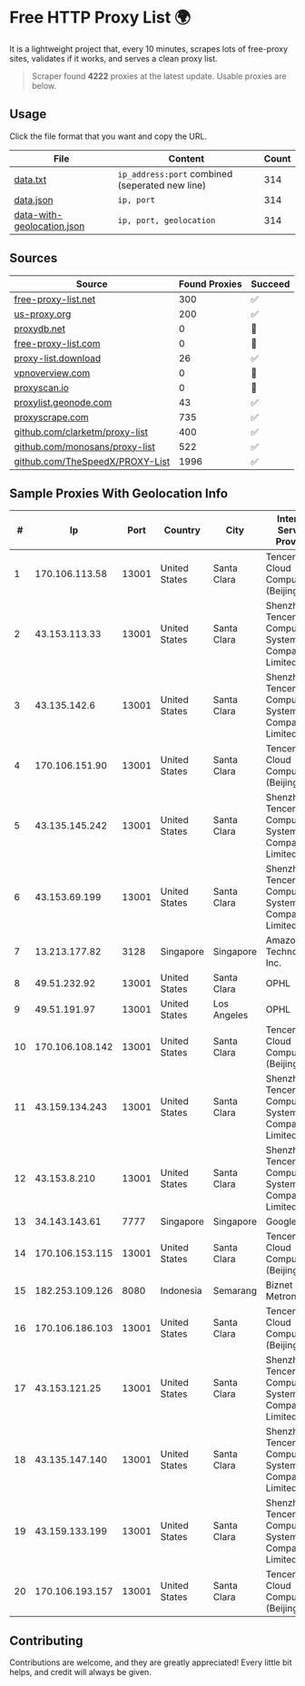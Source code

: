 
# Free HTTP Proxy List 🌍

It is a lightweight project that, every 10 minutes, scrapes lots of free-proxy sites, validates if it works, and serves a clean proxy list.


> Scraper found **4222** proxies at the latest update. Usable proxies are below.

## Usage

Click the file format that you want and copy the URL.


|File|Content|Count|
|----|-------|-----|
|[data.txt](https://raw.githubusercontent.com/themiralay/Proxy-List-World/master/data.txt)|`ip_address:port` combined (seperated new line)|314|
|[data.json](https://raw.githubusercontent.com/themiralay/Proxy-List-World/master/data.json)|`ip, port`|314|
|[data-with-geolocation.json](https://raw.githubusercontent.com/themiralay/Proxy-List-World/master/data-with-geolocation.json)|`ip, port, geolocation`|314|

## Sources

|Source|Found Proxies|Succeed|
|------|-------------|-------|
|[free-proxy-list.net](https://free-proxy-list.net)|300|✅|
|[us-proxy.org](https://www.us-proxy.org)|200|✅|
|[proxydb.net](http://proxydb.net)|0|🚫|
|[free-proxy-list.com](https://free-proxy-list.com/?page=&port=&type%5B%5D=http&type%5B%5D=https&up_time=0&search=Search)|0|🚫|
|[proxy-list.download](https://www.proxy-list.download/HTTP)|26|✅|
|[vpnoverview.com](https://vpnoverview.com/privacy/anonymous-browsing/free-proxy-servers)|0|🚫|
|[proxyscan.io](https://www.proxyscan.io)|0|🚫|
|[proxylist.geonode.com](https://proxylist.geonode.com/api/proxy-list?limit=300&page=1&sort_by=lastChecked&sort_type=desc&protocols=http,https)|43|✅|
|[proxyscrape.com](https://api.proxyscrape.com/v2/?request=displayproxies&protocol=http&timeout=10000&country=all&ssl=all&anonymity=all)|735|✅|
|[github.com/clarketm/proxy-list](https://raw.githubusercontent.com/clarketm/proxy-list/master/proxy-list-raw.txt)|400|✅|
|[github.com/monosans/proxy-list](https://raw.githubusercontent.com/monosans/proxy-list/main/proxies/http.txt)|522|✅|
|[github.com/TheSpeedX/PROXY-List](https://raw.githubusercontent.com/TheSpeedX/PROXY-List/master/http.txt)|1996|✅|


## Sample Proxies With Geolocation Info

|#|Ip|Port|Country|City|Internet Service Provider|
|-|--|----|-------|----|-------------------------|
|1|170.106.113.58|13001|United States|Santa Clara|Tencent Cloud Computing (Beijing) Co|
|2|43.153.113.33|13001|United States|Santa Clara|Shenzhen Tencent Computer Systems Company Limited|
|3|43.135.142.6|13001|United States|Santa Clara|Shenzhen Tencent Computer Systems Company Limited|
|4|170.106.151.90|13001|United States|Santa Clara|Tencent Cloud Computing (Beijing) Co|
|5|43.135.145.242|13001|United States|Santa Clara|Shenzhen Tencent Computer Systems Company Limited|
|6|43.153.69.199|13001|United States|Santa Clara|Shenzhen Tencent Computer Systems Company Limited|
|7|13.213.177.82|3128|Singapore|Singapore|Amazon Technologies Inc.|
|8|49.51.232.92|13001|United States|Santa Clara|OPHL|
|9|49.51.191.97|13001|United States|Los Angeles|OPHL|
|10|170.106.108.142|13001|United States|Santa Clara|Tencent Cloud Computing (Beijing) Co|
|11|43.159.134.243|13001|United States|Santa Clara|Shenzhen Tencent Computer Systems Company Limited|
|12|43.153.8.210|13001|United States|Santa Clara|Shenzhen Tencent Computer Systems Company Limited|
|13|34.143.143.61|7777|Singapore|Singapore|Google LLC|
|14|170.106.153.115|13001|United States|Santa Clara|Tencent Cloud Computing (Beijing) Co|
|15|182.253.109.126|8080|Indonesia|Semarang|Biznet Metronet|
|16|170.106.186.103|13001|United States|Santa Clara|Tencent Cloud Computing (Beijing) Co|
|17|43.153.121.25|13001|United States|Santa Clara|Shenzhen Tencent Computer Systems Company Limited|
|18|43.135.147.140|13001|United States|Santa Clara|Shenzhen Tencent Computer Systems Company Limited|
|19|43.159.133.199|13001|United States|Santa Clara|Shenzhen Tencent Computer Systems Company Limited|
|20|170.106.193.157|13001|United States|Santa Clara|Tencent Cloud Computing (Beijing) Co|



## Contributing

Contributions are welcome, and they are greatly appreciated! Every
little bit helps, and credit will always be given.


